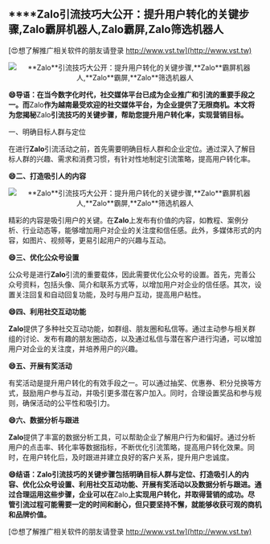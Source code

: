 ## ****Zalo**引流技巧大公开：提升用户转化的关键步骤,**Zalo**霸屏机器人,**Zalo**霸屏,**Zalo**筛选机器人**

[😍想了解推广相关软件的朋友请登录 http://www.vst.tw](http://www.vst.tw)

 <center><img src="https://vst.tw/MP4/tuiguang/png/7.png" alt="**Zalo**引流技巧大公开：提升用户转化的关键步骤,**Zalo**霸屏机器人,**Zalo**霸屏,**Zalo**筛选机器人"></center>

**😄导语：在当今数字化时代，社交媒体平台已成为企业推广和引流的重要手段之一。而**Zalo**作为越南最受欢迎的社交媒体平台，为企业提供了无限商机。本文将为您揭秘**Zalo**引流技巧的关键步骤，帮助您提升用户转化率，实现营销目标。**

一、明确目标人群与定位

在进行**Zalo**引流活动之前，首先需要明确目标人群和企业定位。通过深入了解目标人群的兴趣、需求和消费习惯，有针对性地制定引流策略，提高用户转化率。

**😄二、打造吸引人的内容**

 <center><img src="https://vst.tw/MP4/tuiguang/png/4.png" alt="**Zalo**引流技巧大公开：提升用户转化的关键步骤,**Zalo**霸屏机器人,**Zalo**霸屏,**Zalo**筛选机器人"></center>

精彩的内容是吸引用户的关键。在**Zalo**上发布有价值的内容，如教程、案例分析、行业动态等，能够增加用户对企业的关注度和信任感。此外，多媒体形式的内容，如图片、视频等，更易引起用户的兴趣与互动。

**😄三、优化公众号设置**

公众号是进行**Zalo**引流的重要载体，因此需要优化公众号的设置。首先，完善公众号资料，包括头像、简介和联系方式等，以增加用户对企业的信任感。其次，设置关注回复和自动回复功能，及时与用户互动，提高用户粘性。

**😄四、利用社交互动功能**

**Zalo**提供了多种社交互动功能，如群组、朋友圈和私信等。通过主动参与相关群组的讨论、发布有趣的朋友圈动态，以及通过私信与潜在客户进行沟通，可以增加用户对企业的关注度，并培养用户的兴趣。

**😄五、开展有奖活动**

有奖活动是提升用户转化的有效手段之一。可以通过抽奖、优惠券、积分兑换等方式，鼓励用户参与互动，并吸引更多潜在客户加入。同时，合理设置奖品和参与规则，确保活动的公平性和吸引力。

**😄六、数据分析与跟进**

**Zalo**提供了丰富的数据分析工具，可以帮助企业了解用户行为和偏好。通过分析用户的点击率、转化率等数据指标，不断优化引流策略，提高用户转化效果。同时，在用户转化后，及时跟进并建立良好的客户关系，提升用户忠诚度。

**😄结语：**Zalo**引流技巧的关键步骤包括明确目标人群与定位、打造吸引人的内容、优化公众号设置、利用社交互动功能、开展有奖活动以及数据分析与跟进。通过合理运用这些步骤，企业可以在**Zalo**上实现用户转化，并取得营销的成功。尽管引流过程可能需要一定的时间和耐心，但只要坚持不懈，就能够收获可观的商机和品牌价值。**

[😍想了解推广相关软件的朋友请登录 http://www.vst.tw](http://www.vst.tw)



